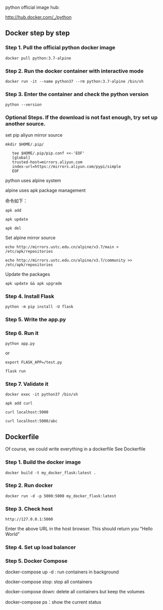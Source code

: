 python official image hub:

http://hub.docker.com/_/python

## Docker step by step

### Step 1. Pull the official python docker image

```
docker pull python:3.7-alpine
```

### Step 2. Run the docker container with interactive mode

``` 
docker run -it --name python37 --rm python:3.7-alpine /bin/sh 
```

### Step 3. Enter the container and check the python version

``` 
python --version 
```

### Optional Steps. If the download is not fast enough, try set up another source.

set pip aliyun mirror source
```
mkdir $HOME/.pip/
   
   tee $HOME/.pip/pip.conf <<-'EOF'
   [global]
   trusted-host=mirrors.aliyun.com
   index-url=https://mirrors.aliyun.com/pypi/simple
   EOF
```
python uses alpine system

alpine uses apk package management

命令如下：

```
apk add

apk update

apk del
```
Set alpine mirror source

```
echo http://mirrors.ustc.edu.cn/alpine/v3.7/main > /etc/apk/repositories
   
echo http://mirrors.ustc.edu.cn/alpine/v3.7/community >> /etc/apk/repositories
```
Update the packages
```
apk update && apk upgrade
```

### Step 4. Install Flask
```
python -m pip install -U flask
```

### Step 5. Write the app.py
### Step 6. Run it 
```
python app.py
```
or 
```
export FLASK_APP=/test.py

flask run
```
### Step 7. Validate it
```
docker exec -it python37 /bin/sh
```
```
apk add curl
```
```
curl localhost:5000
   
curl localhost:5000/abc
```
## Dockerfile

Of course, we could write everything in a dockerfile
See Dockerfile

### Step 1. Build the docker image
```
docker build -t my_docker_flask:latest .
```
### Step 2. Run docker 
```
docker run -d -p 5000:5000 my_docker_flask:latest
```
### Step 3. Check host
```
http://127.0.0.1:5000
```
Enter the above URL in the host browser. This should return you "Hello World"

### Step 4. Set up load balancer
 
 
### Step 5. Docker Compose
docker-compose up -d : run containers in background 

docker-compose stop: stop all containers

docker-compose down: delete all containers but keep the volumes

docker-compose ps：show the current status